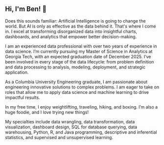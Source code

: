 ## Hi, I'm Ben! 👋

Does this sounds familiar: Artificial Intelligence is going to change the world. But AI is only as effective as the data behind it. That's where I come in. I excel at transforming disorganized data into insightful charts, dashboards, and analytics that empower better decision-making.

I am an experienced data professional with over two years of experience in data science. I’m currently pursuing my Master of Science in Analytics at Georgia Tech, with an expected graduation date of December 2025. I’ve been involved in every stage of the data lifecycle: from problem definition and data processing to analysis, modeling, deployment, and strategic application.

As a Columbia University Engineering graduate, I am passionate about engineering innovative solutions to complex problems. I am eager to take on roles that allow me to apply data science and machine learning to drive impactful results.

In my free time, I enjoy weightlifting, traveling, hiking, and boxing. I’m also a huge foodie, and I love trying new things!

My specialties include data wrangling, data transformation, data visualization, dashboard design, SQL for database querying, data warehousing, Python, R, and Java programming, descriptive and inferential statistics, and supervised and unsupervised learning.
